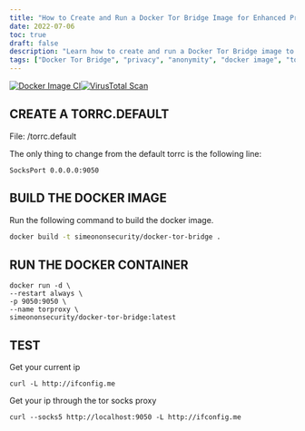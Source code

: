 ```yaml
---
title: "How to Create and Run a Docker Tor Bridge Image for Enhanced Privacy and Anonymity"
date: 2022-07-06
toc: true
draft: false
description: "Learn how to create and run a Docker Tor Bridge image to improve your online privacy and anonymity."
tags: ["Docker Tor Bridge", "privacy", "anonymity", "docker image", "torrc.default", "docker build", "docker container", "current IP", "tor socks proxy", "online security", "enhanced privacy", "networking", "dockerization", "containerization", "Docker tutorial", "IP address", "network privacy", "proxy server", "network anonymity", "Docker networking", "Tor network", "cybersecurity", "internet privacy", "anonymous browsing", "Dockerfile", "web security", "network protection", "cyber defense", "Docker deployment", "data privacy"]
---
```


[![Docker Image CI](https://github.com/simeononsecurity/docker-tor-bridge/actions/workflows/docker-image.yml/badge.svg)](https://github.com/simeononsecurity/docker-tor-bridge/actions/workflows/docker-image.yml)[![VirusTotal Scan](https://github.com/simeononsecurity/docker-tor-bridge/actions/workflows/virustotal.yml/badge.svg)](https://github.com/simeononsecurity/docker-tor-bridge/actions/workflows/virustotal.yml)

## CREATE A TORRC.DEFAULT
File: /torrc.default

The only thing to change from the default torrc is the following line:

```SocksPort 0.0.0.0:9050```

## BUILD THE DOCKER IMAGE
Run the following command to build the docker image.

```bash
docker build -t simeononsecurity/docker-tor-bridge .
```

 
## RUN THE DOCKER CONTAINER
```docker
docker run -d \
--restart always \
-p 9050:9050 \
--name torproxy \
simeononsecurity/docker-tor-bridge:latest
``` 

## TEST
Get your current ip

```curl -L http://ifconfig.me```

Get your ip through the tor socks proxy

```curl --socks5 http://localhost:9050 -L http://ifconfig.me```
 
